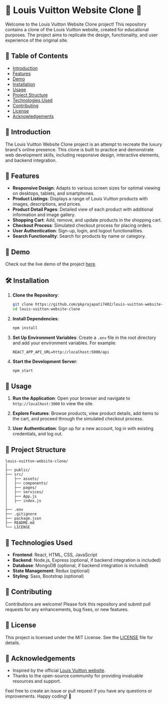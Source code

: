 # 👜 Louis Vuitton Website Clone 👜

Welcome to the Louis Vuitton Website Clone project! This repository contains a clone of the Louis Vuitton website, created for educational purposes. The project aims to replicate the design, functionality, and user experience of the original site.

## 📑 Table of Contents
- [Introduction](#introduction)
- [Features](#features)
- [Demo](#demo)
- [Installation](#installation)
- [Usage](#usage)
- [Project Structure](#project-structure)
- [Technologies Used](#technologies-used)
- [Contributing](#contributing)
- [License](#license)
- [Acknowledgements](#acknowledgements)

## 🌟 Introduction
The Louis Vuitton Website Clone project is an attempt to recreate the luxury brand's online presence. This clone is built to practice and demonstrate web development skills, including responsive design, interactive elements, and backend integration.

## 🚀 Features
- **Responsive Design**: Adapts to various screen sizes for optimal viewing on desktops, tablets, and smartphones.
- **Product Listings**: Displays a range of Louis Vuitton products with images, descriptions, and prices.
- **Product Detail Pages**: Detailed view of each product with additional information and image gallery.
- **Shopping Cart**: Add, remove, and update products in the shopping cart.
- **Checkout Process**: Simulated checkout process for placing orders.
- **User Authentication**: Sign-up, login, and logout functionalities.
- **Search Functionality**: Search for products by name or category.

## 🎥 Demo
Check out the live demo of the project [here](#).

## 🛠️ Installation
1. **Clone the Repository**:
   ```bash
   git clone https://github.com/pkprajapati7402/louis-vuitton-website-clone.git
   cd louis-vuitton-website-clone
   ```

2. **Install Dependencies**:
   ```bash
   npm install
   ```

3. **Set Up Environment Variables**:
   Create a `.env` file in the root directory and add your environment variables. For example:
   ```env
   REACT_APP_API_URL=http://localhost:5000/api
   ```

4. **Start the Development Server**:
   ```bash
   npm start
   ```

## 🚦 Usage
1. **Run the Application**:
   Open your browser and navigate to `http://localhost:3000` to view the site.

2. **Explore Features**:
   Browse products, view product details, add items to the cart, and proceed through the simulated checkout process.

3. **User Authentication**:
   Sign up for a new account, log in with existing credentials, and log out.

## 📁 Project Structure
```
louis-vuitton-website-clone/
│
├── public/
├── src/
│   ├── assets/
│   ├── components/
│   ├── pages/
│   ├── services/
│   ├── App.js
│   ├── index.js
│
├── .env
├── .gitignore
├── package.json
├── README.md
└── LICENSE
```

## 🧰 Technologies Used
- **Frontend**: React, HTML, CSS, JavaScript
- **Backend**: Node.js, Express (optional, if backend integration is included)
- **Database**: MongoDB (optional, if backend integration is included)
- **State Management**: Redux (optional)
- **Styling**: Sass, Bootstrap (optional)

## 🤝 Contributing
Contributions are welcome! Please fork this repository and submit pull requests for any enhancements, bug fixes, or new features. 

## 📜 License
This project is licensed under the MIT License. See the [LICENSE](LICENSE) file for details.

## 🙏 Acknowledgements
- Inspired by the official [Louis Vuitton website](https://www.louisvuitton.com/).
- Thanks to the open-source community for providing invaluable resources and support.

Feel free to create an issue or pull request if you have any questions or improvements. Happy coding! 🌟
